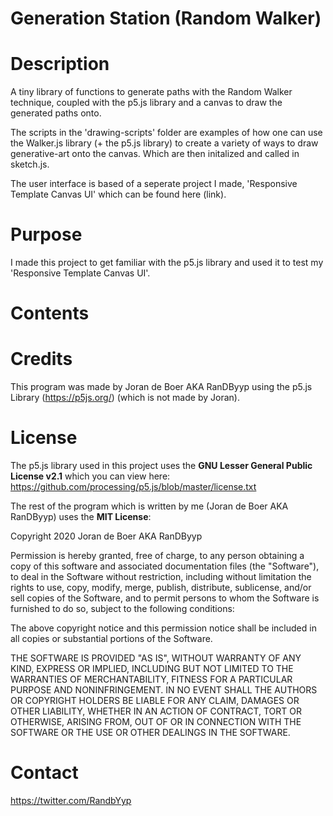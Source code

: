 # Generation Station (Random Walker)

# Description
A tiny library of functions to generate paths with the Random Walker technique, coupled with the p5.js library
and a canvas to draw the generated paths onto.

The scripts in the 'drawing-scripts' folder are examples of how one can use the Walker.js library (+ the p5.js library) to create a variety of ways to draw generative-art onto the canvas. Which are then initalized and called in sketch.js.

The user interface is based of a seperate project I made, 'Responsive Template Canvas UI' which can be found here (link).

# Purpose

I made this project to get familiar with the p5.js library and used it to test my 'Responsive Template Canvas UI'.

# Contents

# Credits
This program was made by Joran de Boer AKA RanDByyp using the p5.js Library (https://p5js.org/) (which is not made by Joran).

# License
The p5.js library used in this project uses the **GNU Lesser General Public License v2.1** which you can view here:
https://github.com/processing/p5.js/blob/master/license.txt

The rest of the program which is written by me (Joran de Boer AKA RanDByyp) uses the **MIT License**:

Copyright 2020 Joran de Boer AKA RanDByyp

Permission is hereby granted, free of charge, to any person obtaining a copy of this software and associated documentation files (the "Software"), to deal in the Software without restriction, including without limitation the rights to use, copy, modify, merge, publish, distribute, sublicense, and/or sell copies of the Software, and to permit persons to whom the Software is furnished to do so, subject to the following conditions:

The above copyright notice and this permission notice shall be included in all copies or substantial portions of the Software.

THE SOFTWARE IS PROVIDED "AS IS", WITHOUT WARRANTY OF ANY KIND, EXPRESS OR IMPLIED, INCLUDING BUT NOT LIMITED TO THE WARRANTIES OF MERCHANTABILITY, FITNESS FOR A PARTICULAR PURPOSE AND NONINFRINGEMENT. IN NO EVENT SHALL THE AUTHORS OR COPYRIGHT HOLDERS BE LIABLE FOR ANY CLAIM, DAMAGES OR OTHER LIABILITY, WHETHER IN AN ACTION OF CONTRACT, TORT OR OTHERWISE, ARISING FROM, OUT OF OR IN CONNECTION WITH THE SOFTWARE OR THE USE OR OTHER DEALINGS IN THE SOFTWARE.

# Contact

https://twitter.com/RandbYyp
